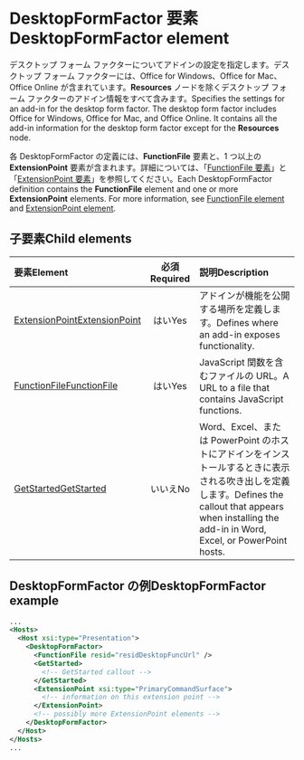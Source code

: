 # <a name="desktopformfactor-element"></a><span data-ttu-id="5c929-101">DesktopFormFactor 要素</span><span class="sxs-lookup"><span data-stu-id="5c929-101">DesktopFormFactor element</span></span>

<span data-ttu-id="5c929-p101">デスクトップ フォーム ファクターについてアドインの設定を指定します。デスクトップ フォーム ファクターには、Office for Windows、Office for Mac、Office Online が含まれています。**Resources** ノードを除くデスクトップ フォーム ファクターのアドイン情報をすべて含みます。</span><span class="sxs-lookup"><span data-stu-id="5c929-p101">Specifies the settings for an add-in for the desktop form factor. The desktop form factor includes Office for Windows, Office for Mac, and Office Online. It contains all the add-in information for the desktop form factor except for the  **Resources** node.</span></span>

<span data-ttu-id="5c929-p102">各 DesktopFormFactor の定義には、**FunctionFile** 要素と、1 つ以上の **ExtensionPoint** 要素が含まれます。詳細については、「[FunctionFile 要素](functionfile.md)」と「[ExtensionPoint 要素](extensionpoint.md)」を参照してください。</span><span class="sxs-lookup"><span data-stu-id="5c929-p102">Each DesktopFormFactor definition contains the  **FunctionFile** element and one or more **ExtensionPoint** elements. For more information, see [FunctionFile element](functionfile.md) and [ExtensionPoint element](extensionpoint.md).</span></span> 

## <a name="child-elements"></a><span data-ttu-id="5c929-107">子要素</span><span class="sxs-lookup"><span data-stu-id="5c929-107">Child elements</span></span>

| <span data-ttu-id="5c929-108">要素</span><span class="sxs-lookup"><span data-stu-id="5c929-108">Element</span></span>                               | <span data-ttu-id="5c929-109">必須</span><span class="sxs-lookup"><span data-stu-id="5c929-109">Required</span></span> | <span data-ttu-id="5c929-110">説明</span><span class="sxs-lookup"><span data-stu-id="5c929-110">Description</span></span>  |
|:--------------------------------------|:--------:|:-------------|
| [<span data-ttu-id="5c929-111">ExtensionPoint</span><span class="sxs-lookup"><span data-stu-id="5c929-111">ExtensionPoint</span></span>](extensionpoint.md) | <span data-ttu-id="5c929-112">はい</span><span class="sxs-lookup"><span data-stu-id="5c929-112">Yes</span></span>      | <span data-ttu-id="5c929-113">アドインが機能を公開する場所を定義します。</span><span class="sxs-lookup"><span data-stu-id="5c929-113">Defines where an add-in exposes functionality.</span></span> |
| [<span data-ttu-id="5c929-114">FunctionFile</span><span class="sxs-lookup"><span data-stu-id="5c929-114">FunctionFile</span></span>](functionfile.md)     | <span data-ttu-id="5c929-115">はい</span><span class="sxs-lookup"><span data-stu-id="5c929-115">Yes</span></span>      | <span data-ttu-id="5c929-116">JavaScript 関数を含むファイルの URL。</span><span class="sxs-lookup"><span data-stu-id="5c929-116">A URL to a file that contains JavaScript functions.</span></span>|
| [<span data-ttu-id="5c929-117">GetStarted</span><span class="sxs-lookup"><span data-stu-id="5c929-117">GetStarted</span></span>](getstarted.md)         | <span data-ttu-id="5c929-118">いいえ</span><span class="sxs-lookup"><span data-stu-id="5c929-118">No</span></span>       | <span data-ttu-id="5c929-119">Word、Excel、または PowerPoint のホストにアドインをインストールするときに表示される吹き出しを定義します。</span><span class="sxs-lookup"><span data-stu-id="5c929-119">Defines the callout that appears when installing the add-in in Word, Excel, or PowerPoint hosts.</span></span> |

## <a name="desktopformfactor-example"></a><span data-ttu-id="5c929-120">DesktopFormFactor の例</span><span class="sxs-lookup"><span data-stu-id="5c929-120">DesktopFormFactor example</span></span>

```xml
...
<Hosts>
  <Host xsi:type="Presentation">
    <DesktopFormFactor>
      <FunctionFile resid="residDesktopFuncUrl" />
      <GetStarted>
        <!-- GetStarted callout -->
      </GetStarted>
      <ExtensionPoint xsi:type="PrimaryCommandSurface">
        <!-- information on this extension point -->
      </ExtensionPoint> 
      <!-- possibly more ExtensionPoint elements -->
    </DesktopFormFactor>
  </Host>
</Hosts>
...
```
